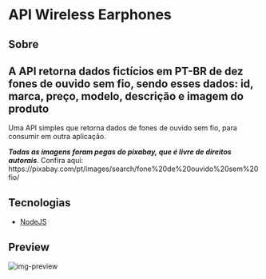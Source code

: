 # API Wireless Earphones

## Sobre
<h2>A API retorna dados fictícios em PT-BR de dez fones de ouvido sem fio, sendo esses dados: id, marca, preço, modelo, descrição e imagem do produto</h2>
<p>Uma API simples que retorna dados de fones de ouvido sem fio, para consumir em outra aplicação.</p>
<p><strong><em>Todas as imagens foram pegas do pixabay, que é livre de direitos autorais</em></strong>. Confira aqui: https://pixabay.com/pt/images/search/fone%20de%20ouvido%20sem%20fio/</p>

## Tecnologias

- [NodeJS](https://nodejs.org/en/)

## Preview

<img src = "https://media.discordapp.net/attachments/878474586197491834/911865874468708372/vpLq1AAAIQgAAEIAABCEAAAhCAAAQgAAEIQAACQxIYVVT9f2niTA72ntwTAAAAAElFTkSuQmCC.png?width=1014&height=479" alt = 'img-preview'>
